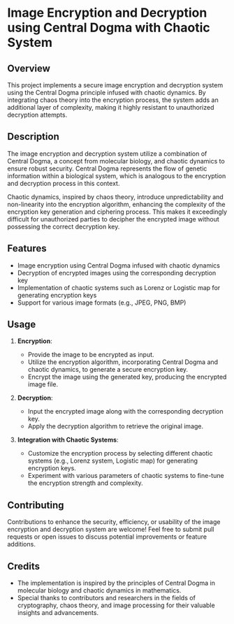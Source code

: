# Image Encryption and Decryption using Central Dogma with Chaotic System

## Overview

This project implements a secure image encryption and decryption system using the Central Dogma principle infused with chaotic dynamics. By integrating chaos theory into the encryption process, the system adds an additional layer of complexity, making it highly resistant to unauthorized decryption attempts.

## Description

The image encryption and decryption system utilize a combination of Central Dogma, a concept from molecular biology, and chaotic dynamics to ensure robust security. Central Dogma represents the flow of genetic information within a biological system, which is analogous to the encryption and decryption process in this context.

Chaotic dynamics, inspired by chaos theory, introduce unpredictability and non-linearity into the encryption algorithm, enhancing the complexity of the encryption key generation and ciphering process. This makes it exceedingly difficult for unauthorized parties to decipher the encrypted image without possessing the correct decryption key.

## Features

- Image encryption using Central Dogma infused with chaotic dynamics
- Decryption of encrypted images using the corresponding decryption key
- Implementation of chaotic systems such as Lorenz or Logistic map for generating encryption keys
- Support for various image formats (e.g., JPEG, PNG, BMP)

## Usage

1. **Encryption**:
   - Provide the image to be encrypted as input.
   - Utilize the encryption algorithm, incorporating Central Dogma and chaotic dynamics, to generate a secure encryption key.
   - Encrypt the image using the generated key, producing the encrypted image file.

2. **Decryption**:
   - Input the encrypted image along with the corresponding decryption key.
   - Apply the decryption algorithm to retrieve the original image.

3. **Integration with Chaotic Systems**:
   - Customize the encryption process by selecting different chaotic systems (e.g., Lorenz system, Logistic map) for generating encryption keys.
   - Experiment with various parameters of chaotic systems to fine-tune the encryption strength and complexity.

## Contributing

Contributions to enhance the security, efficiency, or usability of the image encryption and decryption system are welcome! Feel free to submit pull requests or open issues to discuss potential improvements or feature additions.

## Credits

- The implementation is inspired by the principles of Central Dogma in molecular biology and chaotic dynamics in mathematics.
- Special thanks to contributors and researchers in the fields of cryptography, chaos theory, and image processing for their valuable insights and advancements.
